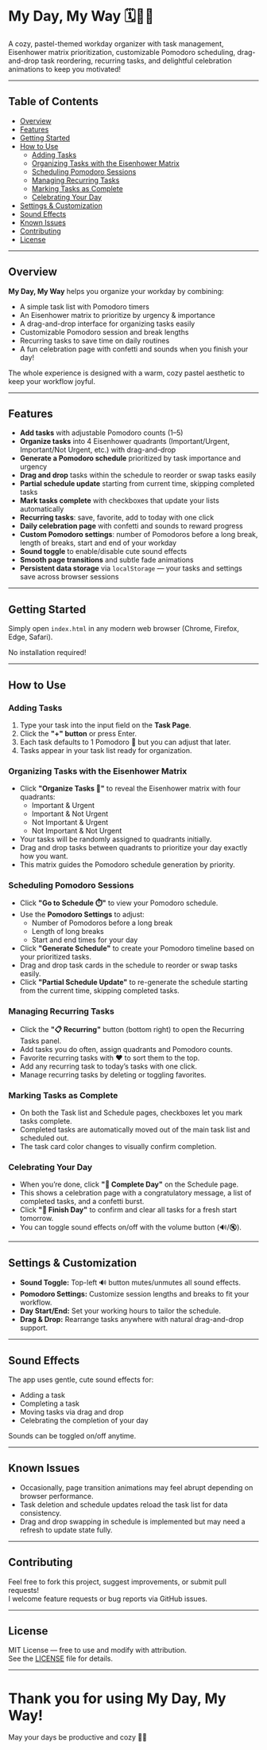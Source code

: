 # My Day, My Way 🗓️🍅✨

A cozy, pastel-themed workday organizer with task management, Eisenhower matrix prioritization, customizable Pomodoro scheduling, drag-and-drop task reordering, recurring tasks, and delightful celebration animations to keep you motivated!

---

## Table of Contents

- [Overview](#overview)  
- [Features](#features)  
- [Getting Started](#getting-started)  
- [How to Use](#how-to-use)  
  - [Adding Tasks](#adding-tasks)  
  - [Organizing Tasks with the Eisenhower Matrix](#organizing-tasks-with-the-eisenhower-matrix)  
  - [Scheduling Pomodoro Sessions](#scheduling-pomodoro-sessions)  
  - [Managing Recurring Tasks](#managing-recurring-tasks)  
  - [Marking Tasks as Complete](#marking-tasks-as-complete)  
  - [Celebrating Your Day](#celebrating-your-day)  
- [Settings & Customization](#settings--customization)  
- [Sound Effects](#sound-effects)  
- [Known Issues](#known-issues)  
- [Contributing](#contributing)  
- [License](#license)  

---

## Overview

**My Day, My Way** helps you organize your workday by combining:

- A simple task list with Pomodoro timers  
- An Eisenhower matrix to prioritize by urgency & importance  
- A drag-and-drop interface for organizing tasks easily  
- Customizable Pomodoro session and break lengths  
- Recurring tasks to save time on daily routines  
- A fun celebration page with confetti and sounds when you finish your day!

The whole experience is designed with a warm, cozy pastel aesthetic to keep your workflow joyful.

---

## Features

- **Add tasks** with adjustable Pomodoro counts (1–5)  
- **Organize tasks** into 4 Eisenhower quadrants (Important/Urgent, Important/Not Urgent, etc.) with drag-and-drop  
- **Generate a Pomodoro schedule** prioritized by task importance and urgency  
- **Drag and drop** tasks within the schedule to reorder or swap tasks easily  
- **Partial schedule update** starting from current time, skipping completed tasks  
- **Mark tasks complete** with checkboxes that update your lists automatically  
- **Recurring tasks**: save, favorite, add to today with one click  
- **Daily celebration page** with confetti and sounds to reward progress  
- **Custom Pomodoro settings**: number of Pomodoros before a long break, length of breaks, start and end of your workday  
- **Sound toggle** to enable/disable cute sound effects  
- **Smooth page transitions** and subtle fade animations  
- **Persistent data storage** via `localStorage` — your tasks and settings save across browser sessions

---

## Getting Started

Simply open `index.html` in any modern web browser (Chrome, Firefox, Edge, Safari).

No installation required!

---

## How to Use

### Adding Tasks

1. Type your task into the input field on the **Task Page**.  
2. Click the **"+" button** or press Enter.  
3. Each task defaults to 1 Pomodoro 🍅 but you can adjust that later.  
4. Tasks appear in your task list ready for organization.

### Organizing Tasks with the Eisenhower Matrix

- Click **"Organize Tasks 🧠"** to reveal the Eisenhower matrix with four quadrants:  
  - Important & Urgent  
  - Important & Not Urgent  
  - Not Important & Urgent  
  - Not Important & Not Urgent  
- Your tasks will be randomly assigned to quadrants initially.  
- Drag and drop tasks between quadrants to prioritize your day exactly how you want.  
- This matrix guides the Pomodoro schedule generation by priority.

### Scheduling Pomodoro Sessions

- Click **"Go to Schedule ⏱️"** to view your Pomodoro schedule.  
- Use the **Pomodoro Settings** to adjust:  
  - Number of Pomodoros before a long break  
  - Length of long breaks  
  - Start and end times for your day  
- Click **"Generate Schedule"** to create your Pomodoro timeline based on your prioritized tasks.  
- Drag and drop task cards in the schedule to reorder or swap tasks easily.  
- Click **"Partial Schedule Update"** to re-generate the schedule starting from the current time, skipping completed tasks.

### Managing Recurring Tasks

- Click the **"📋 Recurring"** button (bottom right) to open the Recurring Tasks panel.  
- Add tasks you do often, assign quadrants and Pomodoro counts.  
- Favorite recurring tasks with ❤️ to sort them to the top.  
- Add any recurring task to today’s tasks with one click.  
- Manage recurring tasks by deleting or toggling favorites.

### Marking Tasks as Complete

- On both the Task list and Schedule pages, checkboxes let you mark tasks complete.  
- Completed tasks are automatically moved out of the main task list and scheduled out.  
- The task card color changes to visually confirm completion.

### Celebrating Your Day

- When you’re done, click **"🎉 Complete Day"** on the Schedule page.  
- This shows a celebration page with a congratulatory message, a list of completed tasks, and a confetti burst.  
- Click **"🌅 Finish Day"** to confirm and clear all tasks for a fresh start tomorrow.  
- You can toggle sound effects on/off with the volume button (🔊/🔇).

---

## Settings & Customization

- **Sound Toggle:** Top-left 🔊 button mutes/unmutes all sound effects.  
- **Pomodoro Settings:** Customize session lengths and breaks to fit your workflow.  
- **Day Start/End:** Set your working hours to tailor the schedule.  
- **Drag & Drop:** Rearrange tasks anywhere with natural drag-and-drop support.  

---

## Sound Effects

The app uses gentle, cute sound effects for:

- Adding a task  
- Completing a task  
- Moving tasks via drag and drop  
- Celebrating the completion of your day  

Sounds can be toggled on/off anytime.

---

## Known Issues

- Occasionally, page transition animations may feel abrupt depending on browser performance.  
- Task deletion and schedule updates reload the task list for data consistency.  
- Drag and drop swapping in schedule is implemented but may need a refresh to update state fully.

---

## Contributing

Feel free to fork this project, suggest improvements, or submit pull requests!  
I welcome feature requests or bug reports via GitHub issues.

---

## License

MIT License — free to use and modify with attribution.  
See the [LICENSE](LICENSE) file for details.

---

# Thank you for using **My Day, My Way**!  
May your days be productive and cozy 🌸🍅
